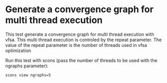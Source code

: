 # Generate a convergence graph for multi thread execution

This test generate a convergence graph for multi thread execution with vfsa. This multi thread execution is controled by the repeat parameter.
The value of the repeat parameter is the number of threads used in vfsa optimization

Run this test with scons (pass the number of threads to be used with the ngraphs parameter):

```
scons view ngraphs=5
```
